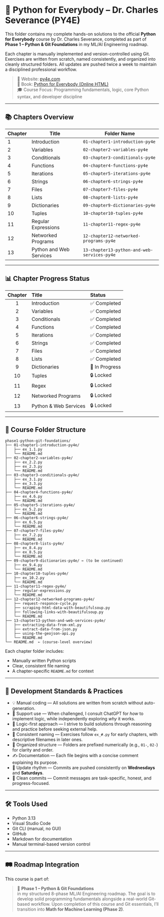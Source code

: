 # 📘 Python for Everybody – Dr. Charles Severance (PY4E)

This folder contains my complete hands-on solutions to the official **Python for Everybody** course by Dr. Charles Severance, completed as part of **Phase 1 – Python & Git Foundations** in my ML/AI Engineering roadmap.

Each chapter is manually implemented and version-controlled using Git. Exercises are written from scratch, named consistently, and organized into cleanly structured folders. All updates are pushed twice a week to maintain a disciplined professional workflow.

> 🔗 Website: [py4e.com](https://www.py4e.com)  
> 📘 Book: [Python for Everybody (Online HTML)](https://www.py4e.com/html3)  
> 🎓 Course Focus: Programming fundamentals, logic, core Python syntax, and developer discipline

---

## 📚 Chapters Overview

| Chapter | Title                     | Folder Name                                  |
|---------|---------------------------|----------------------------------------------|
| 1       | Introduction              | `01-chapter1-introduction-py4e`              |
| 2       | Variables                 | `02-chapter2-variables-py4e`                 |
| 3       | Conditionals              | `03-chapter3-conditionals-py4e`              |
| 4       | Functions                 | `04-chapter4-functions-py4e`                 |
| 5       | Iterations                | `05-chapter5-iterations-py4e`                |
| 6       | Strings                   | `06-chapter6-strings-py4e`                   |
| 7       | Files                     | `07-chapter7-files-py4e`                     |
| 8       | Lists                     | `08-chapter8-lists-py4e`                     |
| 9       | Dictionaries              | `09-chapter9-dictionaries-py4e`              |
| 10      | Tuples                    | `10-chapter10-tuples-py4e`                   |
| 11      | Regular Expressions       | `11-chapter11-regex-py4e`                    |
| 12      | Networked Programs        | `12-chapter12-networked-programs-py4e`       |
| 13      | Python and Web Services   | `13-chapter13-python-and-web-services-py4e`  |

---

## 📊 Chapter Progress Status

| Chapter | Title                   | Status         |
|:-------:|:------------------------|:---------------|
|   1     | Introduction            | ✅ Completed   |
|   2     | Variables               | ✅ Completed   |
|   3     | Conditionals            | ✅ Completed   |
|   4     | Functions               | ✅ Completed   |
|   5     | Iterations              | ✅ Completed   |
|   6     | Strings                 | ✅ Completed   | 
|   7     | Files                   | ✅ Completed   |
|   8     | Lists                   | ✅ Completed   |
|   9     | Dictionaries            | 🚧 In Progress |
|  10     | Tuples                  | 🔒 Locked      |
|  11     | Regex                   | 🔒 Locked      |
|  12     | Networked Programs      | 🔒 Locked      |
|  13     | Python & Web Services   | 🔒 Locked      |

---

## 🧱 Course Folder Structure

```
phase1-python-git-foundations/
├── 01-chapter1-introduction-py4e/
│   ├── ex_1.1.py
│   └── README.md
├── 02-chapter2-variables-py4e/
│   ├── ex_2.2.py
│   ├── ex_2.3.py
│   └── README.md
├── 03-chapter3-conditionals-py4e/
│   ├── ex_3.1.py
│   ├── ex_3.3.py
│   └── README.md
├── 04-chapter4-functions-py4e/
│   ├── ex_4.6.py
│   └── README.md
├── 05-chapter5-iterations-py4e/ 
│   ├── ex_5.2.py
│   └── README.md
├── 06-chapter6-strings-py4e/   
│   ├── ex_6.5.py
│   └── README.md
├── 07-chapter7-files-py4e/
│   ├── ex_7.2.py
│   └── README.md
├── 08-chapter8-lists-py4e/
│   ├── ex_8.4.py
│   ├── ex_8.5.py
│   └── README.md
├── 09-chapter9-dictionaries-py4e/ ← (to be continued) 
│   ├── ex_9.4.py
│   └── README.md
├── 10-chapter10-tuples-py4e/
│   ├── ex_10.2.py
│   └── README.md
├── 11-chapter11-regex-py4e/
│   ├── regular-expressions.py
│   └── README.md
├── 12-chapter12-networked-programs-py4e/
│   ├── request-responce-cycle.py
│   ├── scraping-html-data-with-beautifulsoup.py
│   ├── following-links-with-beautifulsoup.py
│   └── README.md
├── 13-chapter13-python-and-web-services-py4e/
│   ├── extracting-data-from-xml.py
│   ├── extract-data-from-json.py
│   ├── using-the-geojson-api.py
│   └── README.md
└── README.md  ← (course-level overview)

```

Each chapter folder includes:
- Manually written Python scripts
- Clear, consistent file naming
- A chapter-specific `README.md` for context

---

## 🧭 Development Standards & Practices

- 💡 Manual coding — All solutions are written from scratch without auto-generation.
- 🤝 Support use — When challenged, I consult ChatGPT for *how* to implement logic, while independently exploring *why* it works.
- 🧠 Logic-first approach — I strive to build solutions through reasoning and practice before seeking external help.
- 🧪 Consistent naming — Exercises follow `ex_#.py` for early chapters, with descriptive filenames in later ones.
- 📁 Organized structure — Folders are prefixed numerically (e.g., `01-`, `02-`) for clarity and order.
- ✍️ Documentation — Each file begins with a concise comment explaining its purpose.
- 🔄 Update rhythm — Commits are pushed consistently on **Wednesdays** and **Saturdays**.
- 📌 Clean commits — Commit messages are task-specific, honest, and progress-focused.

---

## 🛠️ Tools Used

- Python 3.13  
- Visual Studio Code  
- Git CLI (manual, no GUI)  
- GitHub  
- Markdown for documentation  
- Manual terminal-based version control

---

## 🛤️ Roadmap Integration

This course is part of:

> 🔸 **Phase 1 – Python & Git Foundations**  
in my structured 8-phase ML/AI Engineering roadmap. The goal is to develop solid programming fundamentals alongside a real-world Git-based workflow. Upon completion of this course and Git essentials, I’ll transition into **Math for Machine Learning (Phase 2)**.